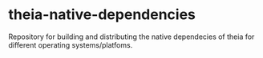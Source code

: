 # theia-native-dependencies
Repository for building and distributing the native dependecies of theia for different operating systems/platfoms.
